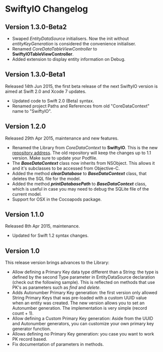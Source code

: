 # SwiftyIO Changelog

## Version 1.3.0-Beta2

* Swaped *EntityDataSource* initialisers. Now the init without *entityKeyGeneration* is considered the convenience initialiser.
* Renamed *CoreDataTableViewController* to **SwiftyIOTableViewController**.
* Added extension to display entity information on Debug.

## Version 1.3.0-Beta1
Released 14th Jun 2015, the first beta release of the next SwiftyIO version is aimed at Swift 2.0 and Xcode 7 updates.

* Updated code to Swift 2.0 (Beta) syntax.
* Renamed project Paths and References from old "CoreDataContext" name to "SwiftyIO".

## Version 1.2.0
Released 29th Apr 2015, maintenance and new features.

* Renamed the Library from *CoreDataContext* to **SwiftyIO**. This is the new [repository address](https://github.com/ravero/SwiftyIO). The old repository will keep the changes up to 1.1 version. Make sure to update your Podfile.
* The ***BaseDataContext*** class now inherits from NSObject. This allows it and it's subclasses to be accessed from Objective-C.
* Added the method ***clearDatabase*** to ***BaseDataContext*** class, that deletes the SQL file for the model.
* Added the method ***printDatabasePath*** to ***BaseDataContext*** class, which is useful in case you may need to debug the SQLite file of the current model.
* Support for OSX in the Cocoapods package.

## Version 1.1.0
Released 8th Apr 2015, maintenance.

* Updated for Swift 1.2 syntax changes.

## Version 1.0
This release version brings advances to the Library:

* Allow defining a Primary Key data type different than a String: the type is defined by the second Type parameter in EntityDataSource declaration (check out the following sample). This is reflected on methods that use PK's as parameters such as *find* and *delete*.
* Adds Autonumber Primary Key generation: the first version only allowed String Primary Keys that was pre-loaded with a custom UUID value when an entity was created. The new version allows you to set an Autonumber generation. The implementation is very simple (record count + 1).
* Allow defining a Custom Primary Key generation: Aside from the UUID and Autonumber generators, you can customize your own primary key generator function.
* Allows defining no Primary Key generation: you case you want to work PK record based.
* Fix documentation of parameters in methods.
